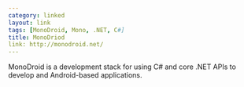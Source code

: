 ```yaml
---
category: linked
layout: link
tags: [MonoDroid, Mono, .NET, C#]
title: MonoDriod
link: http://monodroid.net/
---
```


MonoDroid is a development stack for using C# and core .NET APIs to develop and Android-based applications.